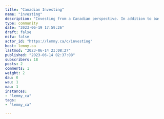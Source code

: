 ```yaml
---
title: "Canadian Investing" 
name: "investing"
description: "Investing from a Canadian perspective. In addition to basic civility, no posts that blatantly pump some stock, especially one with a low market cap."
type: community
date: "2023-06-19 17:59:26"
draft: false
nsfw: false
actor_id: "https://lemmy.ca/c/investing"
host: lemmy.ca
lastmod: "2023-06-14 23:08:27"
published: "2023-06-14 02:37:08"
subscribers: 18
posts: 2
comments: 1
weight: 2
dau: 0
wau: 1
mau: 1
instances:
- "lemmy_ca"
tags: 
- "lemmy_ca"

---
```

